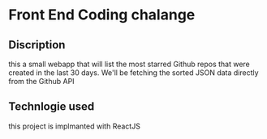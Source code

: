 # Front End Coding chalange 
## Discription
this a small webapp that will list the most starred Github repos that were created in the last 30 days. We'll be fetching the sorted JSON data directly from the Github API 
## Technlogie used 
this project is implmanted with ReactJS 

